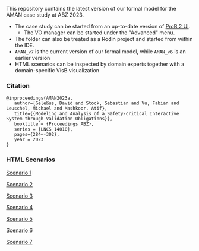 This repository contains the latest version of our formal model for the AMAN case study at ABZ 2023.

* The case study can be started from an up-to-date version of [ProB 2 UI](https://www3.hhu.de/stups/downloads/prob2/snapshot/). 
    * The VO manager can be started under the "Advanced" menu.
* The folder can also be treated as a Rodin project and started from within the IDE.
* `AMAN_v7` is the current version of our formal model, while `AMAN_v6` is an earlier version
* HTML scenarios can be inspected by domain experts together with a domain-specific VisB visualization


### Citation

```
@inproceedings{AMAN2023a,
   author={Geleßus, David and Stock, Sebastian and Vu, Fabian and Leuschel, Michael and Mashkoor, Atif},
   title={{Modeling and Analysis of a Safety-critical Interactive System through Validation Obligations}},
   booktitle = {Proceedings ABZ},
   series = {LNCS 14010},
   pages={284–-302},
   year = 2023
}
```

### HTML Scenarios

[Scenario 1](https://hhu-stups.github.io/AMAN-case-study/M1_Scenario_1)

[Scenario 2](https://hhu-stups.github.io/AMAN-case-study/M1_Scenario_2)

[Scenario 3](https://hhu-stups.github.io/AMAN-case-study/M2_Scenario_1)

[Scenario 4](https://hhu-stups.github.io/AMAN-case-study/M3_Scenario_1)

[Scenario 5](https://hhu-stups.github.io/AMAN-case-study/M3_Scenario_2)

[Scenario 6](https://hhu-stups.github.io/AMAN-case-study/M3_Scenario_3)

[Scenario 7](https://hhu-stups.github.io/AMAN-case-study/M3_Scenario_4)
